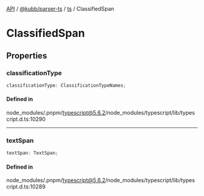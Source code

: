 [API](../../../../../packages.md) / [@kubb/parser-ts](../../../index.md) / [ts](../index.md) / ClassifiedSpan

# ClassifiedSpan

## Properties

### classificationType

```ts
classificationType: ClassificationTypeNames;
```

#### Defined in

node\_modules/.pnpm/typescript@5.6.2/node\_modules/typescript/lib/typescript.d.ts:10290

***

### textSpan

```ts
textSpan: TextSpan;
```

#### Defined in

node\_modules/.pnpm/typescript@5.6.2/node\_modules/typescript/lib/typescript.d.ts:10289
